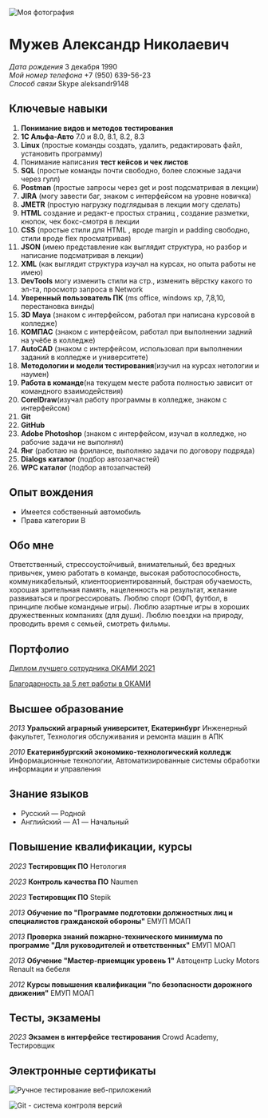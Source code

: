 ![Моя фотография](https://img.hhcdn.ru/photo/546004074.jpeg?t=1679394476&h=X2PldgvMYonQhBxTbFjWsA)

# Мужев Александр Николаевич
_Дата рождения_ 3 декабря 1990  
_Мой номер телефона_ +7 (950) 639-56-23  
_Способ связи_ Skype aleksandr9148  


## Ключевые навыки

 1. **Понимание видов и методов тестирования**
 2. **1С Альфа-Авто** 7.0 и 8.0, 8.1, 8.2, 8.3
 3. **Linux** (простые команды создать, удалить, редактировать файл, установить программу)
 4. Понимание написания **тест кейсов и чек листов**
 5. **SQL** (простые команды почти свободно, более сложные задачи через гулл)
 6. **Postman** (простые запросы через get и post подсматривая в лекции)
 7. **JIRA** (могу завести баг, знаком с интерфейсом на уровне новичка)
 8. **JMETR** (простую нагрузку подглядывая в лекции могу сделать)
 9. **HTML** создание и редакт-е простых страниц , создание разметки, кнопок, чек бокс-смотря в лекции
 10. **CSS** (простые стили для HTML , вроде margin и padding свободно, стили вроде flex просматривая)
 11. **JSON** (имею представление как выглядит структура, но разбор и написание подсматривая в лекции)
 12. **XML** (как выглядит структура изучал на курсах, но опыта работы не имею)
 13. **DevTools** могу изменить стили на стр., изменить вёрстку какого то эл-та, просмотр запроса в Network
 14. **Уверенный пользователь ПК** (ms office, windows xp, 7,8,10, перестановка винды)
 15. **3D Maya** (знаком с интерфейсом, работал при написана курсовой в колледже)
 16. **КОМПАС** (знаком с интерфейсом, работал при выполнении задний на учёбе в колледже)
 17. **AutoCAD** (знаком с интерфейсом, использовал при выполнении заданий в колледже и университете)
 18. **Методологии и модели тестирования**(изучил на курсах нетологии и наумен)
 19. **Работа в команде**(на текущем месте работа полностью зависит от командного взаимодействия)
 20. **CorelDraw**(изучал работу программы в колледже, знаком с интерфейсом)
 21. **Git**
 22. **GitHub**
 23. **Adobe Photoshop** (знаком с интерфейсом, изучал в колледже, но рабочие задачи не выполнял)
 24. **Янг** (работаю на фрилансе, выполняю задачи по договору подряда)
 25. **Dialogs каталог** (подбор автозапчастей)
 26. **WPC каталог** (подбор автозапчастей)


## Опыт вождения

 - Имеется собственный автомобиль
 - Права категории B


## Обо мне

Ответственный, стрессоустойчивый, внимательный, без вредных привычек, умею работать в команде, высокая работоспособность, коммуникабельный, клиентоориентированный, быстрая обучаемость, хорошая зрительная память, нацеленность на результат, желание развиваться и прогрессировать.
Люблю спорт (ОФП, футбол, в принципе любые командные игры). Люблю азартные игры в хороших дружественных компаниях (для души). Люблю поездки на природу, проводить время с семьей, смотреть фильмы.


## Портфолио

[Диплом лучшего сотрудника ОКАМИ 2021](https://skr.sh/sInWnS8Hhy3?a)

[Благодарность за 5 лет работы в ОКАМИ](https://skr.sh/sIn3l1jccB3?a)

## Высшее образование

 _2013_ **Уральский аграрный университет, Екатеринбург** Инженерный факультет, Технология обслуживания и ремонта машин в АПК

 _2010_ **Екатеринбургский экономико-технологический колледж** Информационные технологии, Автоматизированные системы обработки информации и управления


## Знание языков

 - Русский — Родной
 - Английский — A1 — Начальный


## Повышение квалификации, курсы

 _2023_ **Тестировщик ПО** Нетология

 _2023_ **Контроль качества ПО** Naumen

 _2023_ **Тестировщик ПО** Stepik

 _2013_ **Обучение по "Программе подготовки должностных лиц и специалистов гражданской обороны"** ЕМУП МОАП

 _2013_ **Проверка знаний пожарно-технического минимума по программе "Для руководителей и ответственных"** ЕМУП МОАП

 _2013_ **Обучение "Мастер-приемщик уровень 1"** Автоцентр Lucky Motors Renault на бебеля

 _2012_ **Курсы повышения квалификации "по безопасности дорожного движения"** ЕМУП МОАП


## Тесты, экзамены

_2023_ **Экзамен в интерфейсе тестирования** Crowd Academy, Тестировщик


## Электронные сертификаты

![Ручное тестирование веб-приложений](https://skr.sh/s/160223/0wWIUsXQ.jpg?download=1&name=%D0%A1%D0%BA%D1%80%D0%B8%D0%BD%D1%88%D0%BE%D1%82%2011-03-2023%2022:49:37.jpg)

![Git - система контроля версий](https://d1.skrinshoter.ru/s/190323/SZ9Qxvip.jpg)
